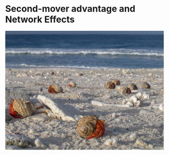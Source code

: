 # Second-mover advantage and Network Effects

<img src="external-images/hermit-crabs.jpg"
     alt="Several Hermit crabs on a beach on Howland Island NWR"
     id="splash"
     />

